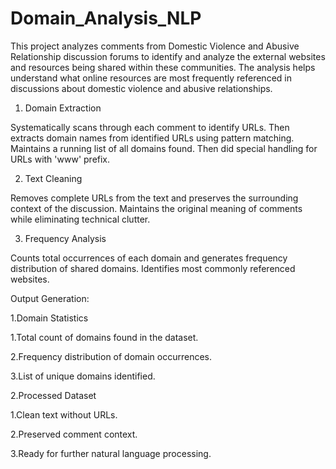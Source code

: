 # Domain_Analysis_NLP
This project analyzes comments from Domestic Violence and Abusive Relationship discussion forums to identify and analyze the external websites and resources being shared within these communities. The analysis helps understand what online resources are most frequently referenced in discussions about domestic violence and abusive relationships.


1. Domain Extraction

Systematically scans through each comment to identify URLs. Then extracts domain names from identified URLs using pattern matching. Maintains a running list of all domains found. Then did special handling for URLs with 'www' prefix.

2. Text Cleaning

Removes complete URLs from the text and preserves the surrounding context of the discussion. Maintains the original meaning of comments while eliminating technical clutter.

3. Frequency Analysis

Counts total occurrences of each domain and generates frequency distribution of shared domains. Identifies most commonly referenced websites.

Output Generation:

1.Domain Statistics

1.Total count of domains found in the dataset.

2.Frequency distribution of domain occurrences.

3.List of unique domains identified.

2.Processed Dataset

1.Clean text without URLs.

2.Preserved comment context.

3.Ready for further natural language processing.

